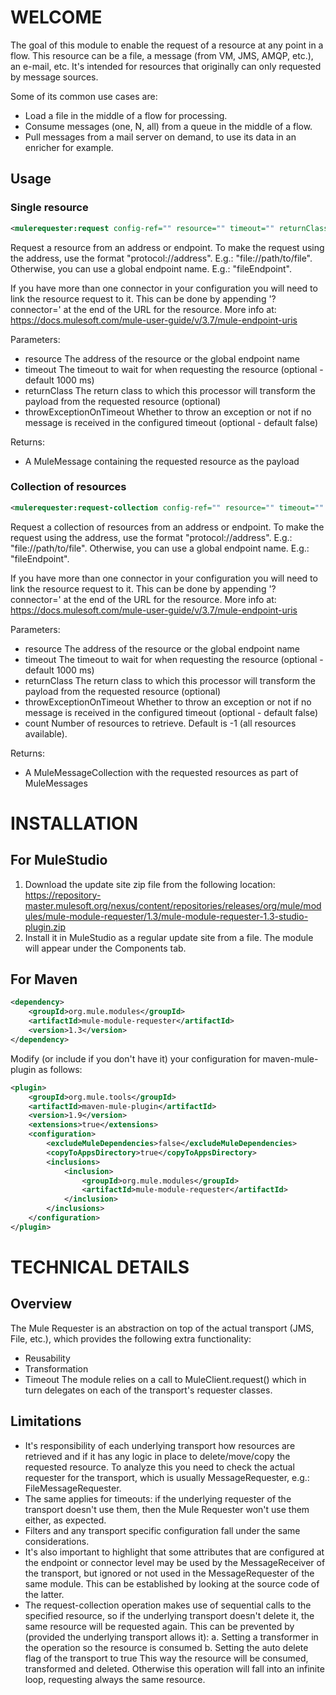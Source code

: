 WELCOME
=======
The goal of this module to enable the request of a resource at any point in a flow. This resource can be a file, a message (from VM, JMS, AMQP, etc.), an e-mail, etc. It's intended for resources that originally can only requested by message sources.

Some of its common use cases are:

- Load a file in the middle of a flow for processing.
- Consume messages (one, N, all) from a queue in the middle of a flow.
- Pull messages from a mail server on demand, to use its data in an enricher for example.

Usage
-----

### Single resource

```xml
<mulerequester:request config-ref="" resource="" timeout="" returnClass="" throwExceptionOnTimeout="" />
```

Request a resource from an address or endpoint. 
To make the request using the address, use the format "protocol://address". E.g.: "file://path/to/file". 
Otherwise, you can use a global endpoint name. E.g.: "fileEndpoint".

If you have more than one connector in your configuration you will need to link the resource request to it. This can be done by appending '?connector=<CONNECTOR NAME>' at the end of the URL for the resource. More info at:
https://docs.mulesoft.com/mule-user-guide/v/3.7/mule-endpoint-uris

Parameters:
- resource The address of the resource or the global endpoint name
- timeout The timeout to wait for when requesting the resource (optional - default 1000 ms)
- returnClass The return class to which this processor will transform the payload from the requested resource (optional)
- throwExceptionOnTimeout Whether to throw an exception or not if no message is received in the configured timeout (optional - default false)

Returns:
- A MuleMessage containing the requested resource as the payload

### Collection of resources

```xml
<mulerequester:request-collection config-ref="" resource="" timeout="" returnClass="" throwExceptionOnTimeout="" count="" />
```

Request a collection of resources from an address or endpoint. 
To make the request using the address, use the format "protocol://address". E.g.: "file://path/to/file". 
Otherwise, you can use a global endpoint name. E.g.: "fileEndpoint". 

If you have more than one connector in your configuration you will need to link the resource request to it. This can be done by appending '?connector=<CONNECTOR NAME>' at the end of the URL for the resource. More info at:
https://docs.mulesoft.com/mule-user-guide/v/3.7/mule-endpoint-uris

Parameters:
- resource The address of the resource or the global endpoint name
- timeout The timeout to wait for when requesting the resource (optional - default 1000 ms)
- returnClass The return class to which this processor will transform the payload from the requested resource (optional)
- throwExceptionOnTimeout Whether to throw an exception or not if no message is received in the configured timeout (optional - default false)
- count Number of resources to retrieve. Default is -1 (all resources available).

Returns:
- A MuleMessageCollection with the requested resources as part of MuleMessages

INSTALLATION
============
For MuleStudio
--------------
1. Download the update site zip file from the following location:
https://repository-master.mulesoft.org/nexus/content/repositories/releases/org/mule/modules/mule-module-requester/1.3/mule-module-requester-1.3-studio-plugin.zip
2. Install it in MuleStudio as a regular update site from a file. The module will appear under the Components tab.

For Maven
---------
```xml
<dependency>
    <groupId>org.mule.modules</groupId>
    <artifactId>mule-module-requester</artifactId>
    <version>1.3</version>        
</dependency>
```  

Modify (or include if you don't have it) your configuration for maven-mule-plugin as follows:
```xml
<plugin>
    <groupId>org.mule.tools</groupId>
    <artifactId>maven-mule-plugin</artifactId>
    <version>1.9</version>
    <extensions>true</extensions>
    <configuration>
        <excludeMuleDependencies>false</excludeMuleDependencies>
        <copyToAppsDirectory>true</copyToAppsDirectory>
        <inclusions>
            <inclusion>
                <groupId>org.mule.modules</groupId>
                <artifactId>mule-module-requester</artifactId>
            </inclusion>
        </inclusions>          
    </configuration>
</plugin>
```

TECHNICAL DETAILS
=================
Overview
--------
The Mule Requester is an abstraction on top of the actual transport (JMS, File, etc.), which provides the following extra functionality:
- Reusability 
- Transformation
- Timeout
The module relies on a call to MuleClient.request() which in turn delegates on each of the transport's requester classes.
 
Limitations
-----------
- It's responsibility of each underlying transport how resources are retrieved and if it has any logic in place to delete/move/copy the requested resource. To analyze this you need to check the actual requester for the transport, which is usually <transport name>MessageRequester, e.g.: FileMessageRequester.
- The same applies for timeouts: if the underlying requester of the transport doesn't use them, then the Mule Requester won't use them either, as expected.
- Filters and any transport specific configuration fall under the same considerations.
- It's also important to highlight that some attributes that are configured at the endpoint or connector level may be used by the MessageReceiver of the transport, but ignored or not used in the MessageRequester of the same module. This can be established by looking at the source code of the latter.
- The request-collection operation makes use of sequential calls to the specified resource, so if the underlying transport doesn't delete it, the same resource will be requested again. This can be prevented by (provided the underlying transport allows it):
a. Setting a transformer in the operation so the resource is consumed
b. Setting the auto delete flag of the transport to true
This way the resource will be consumed, transformed and deleted. Otherwise this operation will fall into an infinite loop, requesting always the same resource. 


